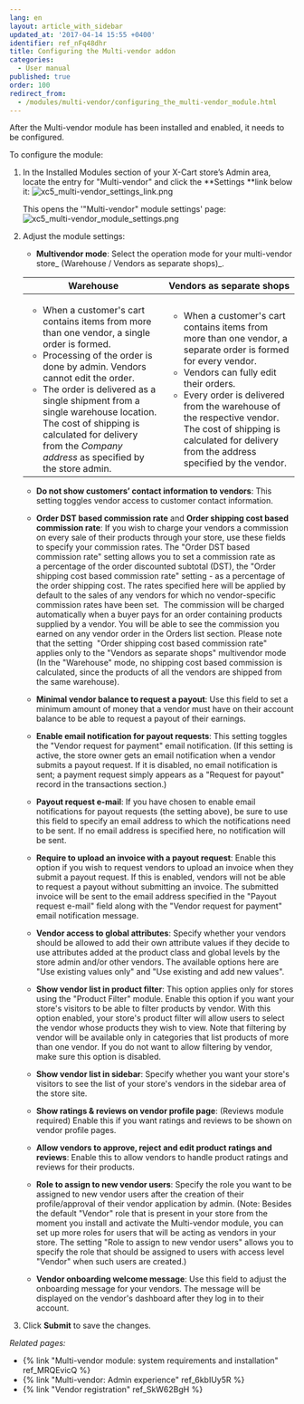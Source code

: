 ```yaml
---
lang: en
layout: article_with_sidebar
updated_at: '2017-04-14 15:55 +0400'
identifier: ref_nFq48dhr
title: Configuring the Multi-vendor addon
categories:
  - User manual
published: true
order: 100
redirect_from:
  - /modules/multi-vendor/configuring_the_multi-vendor_module.html
---
```

After the Multi-vendor module has been installed and enabled, it needs to be configured.

To configure the module:

1.  In the Installed Modules section of your X-Cart store’s Admin area, locate the entry for "Multi-vendor" and click the **Settings **link below it:
    ![xc5_multi-vendor_settings_link.png]({{site.baseurl}}/attachments/ref_nFq48dhr/xc5_multi-vendor_settings_link.png)

    This opens the '"Multi-vendor" module settings' page:
    ![xc5_multi-vendor_module_settings.png]({{site.baseurl}}/attachments/ref_nFq48dhr/xc5_multi-vendor_module_settings.png)

2.  Adjust the module settings:

    *   **Multivendor mode**: Select the operation mode for your multi-vendor store_ (Warehouse / Vendors as separate shops)_. 

    <table class="ui compact celled small padded table">
      <thead>
        <tr class="sortableHeader">
          <th class="confluenceTh sortableHeader" data-column="0">
            <div class="tablesorter-header-inner">Warehouse</div>
          </th>
          <th class="confluenceTh sortableHeader" data-column="1">
            <div class="tablesorter-header-inner">Vendors as separate shops</div>
          </th>
        </tr>
      </thead>
      <tbody>
        <tr>
          <td class="confluenceTd">
            <ul>
              <li>When a customer's cart contains items from more than one vendor, a single order is formed.</li>
              <li>Processing of the order is done by admin. Vendors cannot edit the order.</li>
              <li>The order is delivered as a single shipment from a single warehouse location. The cost of shipping is calculated for delivery from the <em>Company address</em> as specified by the store admin.</li>
            </ul>
          </td>
          <td class="confluenceTd" >
            <ul>
              <li>When a customer's cart contains items from more than one vendor, a separate order is formed for every vendor.</li>
              <li>Vendors can fully edit their orders.</li>
              <li>Every order is delivered from the warehouse of the respective vendor. The cost of shipping is calculated for delivery from the address specified by the vendor.</li>
            </ul>
          </td>
        </tr>
      </tbody>
    </table>

    *   **Do not show customers’ contact information to vendors**: This setting toggles vendor access to customer contact information.
    
    *   **Order DST based commission rate** and **Order shipping cost based commission rate**: If you wish to charge your vendors a commission on every sale of their products through your store, use these fields to specify your commission rates. The "Order DST based commission rate" setting allows you to set a commission rate as a percentage of the order discounted subtotal (DST), the "Order shipping cost based commission rate" setting - as a percentage of the order shipping cost. The rates specified here will be applied by default to the sales of any vendors for which no vendor-specific commission rates have been set. 
        The commission will be charged automatically when a buyer pays for an order containing products supplied by a vendor. You will be able to see the commission you earned on any vendor order in the Orders list section.
        Please note that the setting  "Order shipping cost based commission rate" applies only to the "Vendors as separate shops" multivendor mode (In the "Warehouse" mode, no shipping cost based commission is calculated, since the products of all the vendors are shipped from the same warehouse).

    *   **Minimal vendor balance to request a payout**: Use this field to set a minimum amount of money that a vendor must have on their account balance to be able to request a payout of their earnings.
    
    *   **Enable email notification for payout requests**: This setting toggles the "Vendor request for payment" email notification. (If this setting is active, the store owner gets an email notification when a vendor submits a payout request. If it is disabled, no email notification is sent; a payment request simply appears as a "Request for payout" record in the transactions section.)
    
    *   **Payout request e-mail**: If you have chosen to enable email notifications for payout requests (the setting above), be sure to use this field to specify an email address to which the notifications need to be sent. If no email address is specified here, no notification will be sent.
    
    *   **Require to upload an invoice with a payout request**: Enable this option if you wish to request vendors to upload an invoice when they submit a payout request. If this is enabled, vendors will not be able to request a payout without submitting an invoice. The submitted invoice will be sent to the email address specified in the "Payout request e-mail" field along with the "Vendor request for payment" email notification message.
    
    *   **Vendor access to global attributes**: Specify whether your vendors should be allowed to add their own attribute values if they decide to use attributes added at the product class and global levels by the store admin and/or other vendors.
        The available options here are "Use existing values only" and "Use existing and add new values".

    *   **Show vendor list in product filter**: This option applies only for stores using the "Product Filter" module. Enable this option if you want your store's visitors to be able to filter products by vendor. With this option enabled, your store's product filter will allow users to select the vendor whose products they wish to view. Note that filtering by vendor will be available only in categories that list products of more than one vendor. If you do not want to allow filtering by vendor, make sure this option is disabled.
    
    *   **Show vendor list in sidebar**: Specify whether you want your store's visitors to see the list of your store's vendors in the sidebar area of the store site.
    
    *   **Show ratings & reviews on vendor profile page**: (Reviews module required) Enable this if you want ratings and reviews to be shown on vendor profile pages.
    
    *   **Allow vendors to approve, reject and edit product ratings and reviews**: Enable this to allow vendors to handle product ratings and reviews for their products.
    
    *   **Role to assign to new vendor users**: Specify the role you want to be assigned to new vendor users after the creation of their profile/approval of their vendor application by admin. (Note: Besides the default "Vendor" role that is present in your store from the moment you install and activate the Multi-vendor module, you can set up more roles for users that will be acting as vendors in your store. The setting "Role to assign to new vendor users" allows you to specify the role that should be assigned to users with access level "Vendor" when such users are created.)

    *   **Vendor onboarding welcome message**: Use this field to adjust the onboarding message for your vendors. The message will be displayed on the vendor's dashboard after they log in to their account.

3.  Click **Submit** to save the changes.

_Related pages:_

*   {% link "Multi-vendor module: system requirements and installation" ref_MRQEvicQ %}
*   {% link "Multi-vendor: Admin experience" ref_6kbIUy5R %}
*   {% link "Vendor registration" ref_SkW62BgH %}
